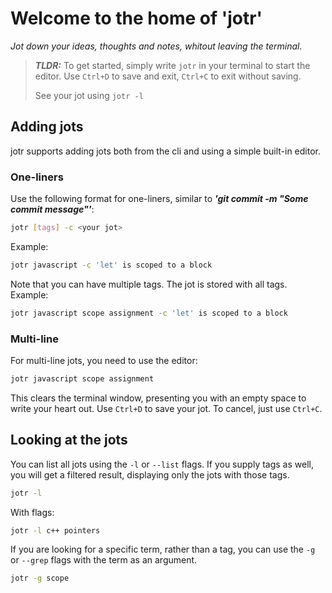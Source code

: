 # Welcome to the home of 'jotr'

_Jot down your ideas, thoughts and notes, whitout leaving the terminal._

>**_TLDR:_**
> To get started, simply write `jotr` in your terminal to start the editor. Use `Ctrl+D` to save and exit, `Ctrl+C` to exit without saving.
>
>See your jot using `jotr -l`

## Adding jots

jotr supports adding jots both from the cli and using a simple built-in editor.

### One-liners

Use the following format for one-liners, similar to **_'git commit -m "Some commit message"'_**:

```sh
jotr [tags] -c <your jot>
```

Example:

```sh
jotr javascript -c 'let' is scoped to a block
```

Note that you can have multiple tags. The jot is stored with all tags. Example:

```sh
jotr javascript scope assignment -c 'let' is scoped to a block
```

### Multi-line

For multi-line jots, you need to use the editor:

```sh
jotr javascript scope assignment
```

This clears the terminal window, presenting you with an empty space to write your heart out. Use `Ctrl+D` to save your jot. To cancel, just use `Ctrl+C`.

## Looking at the jots

You can list all jots using the `-l` or `--list` flags. If you supply tags as well, you will get a filtered result, displaying only the jots with those tags.

```sh
jotr -l
```

With flags:

```sh
jotr -l c++ pointers
```

If you are looking for a specific term, rather than a tag, you can use the `-g` or `--grep` flags with the term as an argument.

```sh
jotr -g scope
```